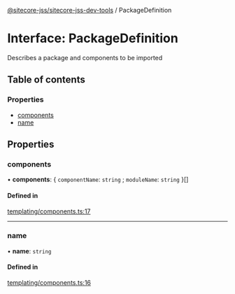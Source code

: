[@sitecore-jss/sitecore-jss-dev-tools](../README.md) / PackageDefinition

# Interface: PackageDefinition

Describes a package and components to be imported

## Table of contents

### Properties

- [components](PackageDefinition.md#components)
- [name](PackageDefinition.md#name)

## Properties

### components

• **components**: \{ `componentName`: `string` ; `moduleName`: `string`  }[]

#### Defined in

[templating/components.ts:17](https://github.com/Sitecore/jss/blob/437fa9a86/packages/sitecore-jss-dev-tools/src/templating/components.ts#L17)

___

### name

• **name**: `string`

#### Defined in

[templating/components.ts:16](https://github.com/Sitecore/jss/blob/437fa9a86/packages/sitecore-jss-dev-tools/src/templating/components.ts#L16)
